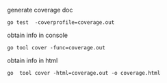 generate coverage doc

```
go test  -coverprofile=coverage.out
```

obtain info in console

```
go tool cover -func=coverage.out
```

obtain info in html
```
go  tool cover -html=coverage.out -o coverage.html
``` 